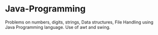 # Java-Programming
Problems on numbers, digits, strings, Data structures, File Handling using Java Programming language. Use of awt and swing.
